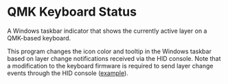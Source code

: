 # QMK Keyboard Status

A Windows taskbar indicator that shows the currently active layer on a QMK-based keyboard.

This program changes the icon color and tooltip in the Windows taskbar based on layer change notifications received via the HID console. Note that a modification to the keyboard firmware is required to send layer change events through the HID console ([example](https://github.com/kazubu/qmk-userspace-vial/blob/dfbad24f6e3ccde04e80361c52b4dc3aadc1f5f9/keyboards/mck/trackballseries/47/keymaps/vial/keymap.c#L198)).

